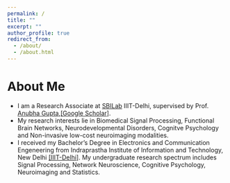 ```yaml
---
permalink: /
title: ""
excerpt: ""
author_profile: true
redirect_from: 
  - /about/
  - /about.html
---
```


# About Me
* I am a Research Associate at [SBILab](http://sbilab.iiitd.edu.in/) IIIT-Delhi, supervised by Prof. [Anubha Gupta](https://www.iiitd.edu.in/~anubha/),[[Google Scholar]](https://scholar.google.com/citations?hl=en&user=VWCf3JEAAAAJ).
* My research interests lie in Biomedical Signal Processing, Functional Brain Networks, Neurodevelopmental Disorders, Cognitve Psychology and Non-invasive low-cost neuroimaging modalities.
* I received my Bachelor’s Degree in Electronics and Communication Engeneering from Indraprastha Institute of Information and Technology, New Delhi [[IIIT-Delhi]](https://www.iiitd.ac.in/). My undergraduate research spectrum includes Signal Processing, Network Neuroscience, Cognitive Psychology, Neuroimaging and Statistics.

